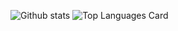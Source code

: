 ![Github stats](https://github-readme-stats.vercel.app/api?username=MuditWadhwa&theme=highcontrast&show_icons=true&count_private=true)
![Top Languages Card](https://github-readme-stats.vercel.app/api/top-langs/?username=MuditWadhwa&layout=compact)
